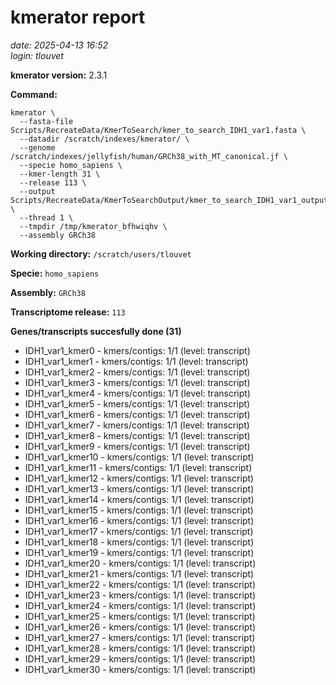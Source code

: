 # kmerator report
*date: 2025-04-13 16:52*  
*login: tlouvet*

**kmerator version:** 2.3.1

**Command:**

```
kmerator \
  --fasta-file Scripts/RecreateData/KmerToSearch/kmer_to_search_IDH1_var1.fasta \
  --datadir /scratch/indexes/kmerator/ \
  --genome /scratch/indexes/jellyfish/human/GRCh38_with_MT_canonical.jf \
  --specie homo_sapiens \
  --kmer-length 31 \
  --release 113 \
  --output Scripts/RecreateData/KmerToSearchOutput/kmer_to_search_IDH1_var1_output \
  --thread 1 \
  --tmpdir /tmp/kmerator_bfhwiqhv \
  --assembly GRCh38
```

**Working directory:** `/scratch/users/tlouvet`

**Specie:** `homo_sapiens`

**Assembly:** `GRCh38`

**Transcriptome release:** `113`

**Genes/transcripts succesfully done (31)**

- IDH1_var1_kmer0 - kmers/contigs: 1/1 (level: transcript)
- IDH1_var1_kmer1 - kmers/contigs: 1/1 (level: transcript)
- IDH1_var1_kmer2 - kmers/contigs: 1/1 (level: transcript)
- IDH1_var1_kmer3 - kmers/contigs: 1/1 (level: transcript)
- IDH1_var1_kmer4 - kmers/contigs: 1/1 (level: transcript)
- IDH1_var1_kmer5 - kmers/contigs: 1/1 (level: transcript)
- IDH1_var1_kmer6 - kmers/contigs: 1/1 (level: transcript)
- IDH1_var1_kmer7 - kmers/contigs: 1/1 (level: transcript)
- IDH1_var1_kmer8 - kmers/contigs: 1/1 (level: transcript)
- IDH1_var1_kmer9 - kmers/contigs: 1/1 (level: transcript)
- IDH1_var1_kmer10 - kmers/contigs: 1/1 (level: transcript)
- IDH1_var1_kmer11 - kmers/contigs: 1/1 (level: transcript)
- IDH1_var1_kmer12 - kmers/contigs: 1/1 (level: transcript)
- IDH1_var1_kmer13 - kmers/contigs: 1/1 (level: transcript)
- IDH1_var1_kmer14 - kmers/contigs: 1/1 (level: transcript)
- IDH1_var1_kmer15 - kmers/contigs: 1/1 (level: transcript)
- IDH1_var1_kmer16 - kmers/contigs: 1/1 (level: transcript)
- IDH1_var1_kmer17 - kmers/contigs: 1/1 (level: transcript)
- IDH1_var1_kmer18 - kmers/contigs: 1/1 (level: transcript)
- IDH1_var1_kmer19 - kmers/contigs: 1/1 (level: transcript)
- IDH1_var1_kmer20 - kmers/contigs: 1/1 (level: transcript)
- IDH1_var1_kmer21 - kmers/contigs: 1/1 (level: transcript)
- IDH1_var1_kmer22 - kmers/contigs: 1/1 (level: transcript)
- IDH1_var1_kmer23 - kmers/contigs: 1/1 (level: transcript)
- IDH1_var1_kmer24 - kmers/contigs: 1/1 (level: transcript)
- IDH1_var1_kmer25 - kmers/contigs: 1/1 (level: transcript)
- IDH1_var1_kmer26 - kmers/contigs: 1/1 (level: transcript)
- IDH1_var1_kmer27 - kmers/contigs: 1/1 (level: transcript)
- IDH1_var1_kmer28 - kmers/contigs: 1/1 (level: transcript)
- IDH1_var1_kmer29 - kmers/contigs: 1/1 (level: transcript)
- IDH1_var1_kmer30 - kmers/contigs: 1/1 (level: transcript)
